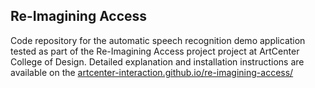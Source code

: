 ## Re-Imagining Access

Code repository for the automatic speech recognition demo application tested as part of the Re-Imagining Access project project at ArtCenter College of Design.  Detailed explanation and installation instructions are available on the [artcenter-interaction.github.io/re-imagining-access/](docs/)
